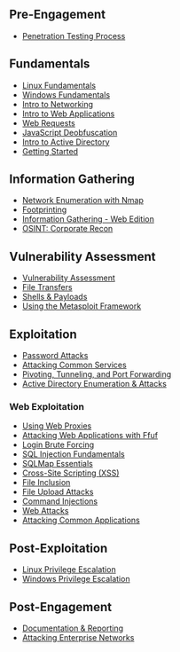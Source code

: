 

## Pre-Engagement
- [Penetration Testing Process](./Penetration%20Testing%20Process.md)

## Fundamentals
- [Linux Fundamentals](/Knowledge/Operating%20Systems/Linux.md)
- [Windows Fundamentals](/Knowledge/Operating%20Systems/Windows.md)
- [Intro to Networking]()
- [Intro to Web Applications]()
- [Web Requests]()
- [JavaScript Deobfuscation]()
- [Intro to Active Directory]()
- [Getting Started]()

## Information Gathering
- [Network Enumeration with Nmap]()
- [Footprinting]()
- [Information Gathering - Web Edition]()
- [OSINT: Corporate Recon]()

## Vulnerability Assessment
- [Vulnerability Assessment]()
- [File Transfers]()
- [Shells & Payloads]()
- [Using the Metasploit Framework]()

## Exploitation
- [Password Attacks]()
- [Attacking Common Services]()
- [Pivoting, Tunneling, and Port Forwarding]()
- [Active Directory Enumeration & Attacks]()

### Web Exploitation
- [Using Web Proxies]()
- [Attacking Web Applications with Ffuf]()
- [Login Brute Forcing]()
- [SQL Injection Fundamentals]()
- [SQLMap Essentials]()
- [Cross-Site Scripting (XSS)]()
- [File Inclusion]()
- [File Upload Attacks]()
- [Command Injections]()
- [Web Attacks]()
- [Attacking Common Applications]()

## Post-Exploitation
- [Linux Privilege Escalation]()
- [Windows Privilege Escalation]()

## Post-Engagement
- [Documentation & Reporting]()
- [Attacking Enterprise Networks]()
